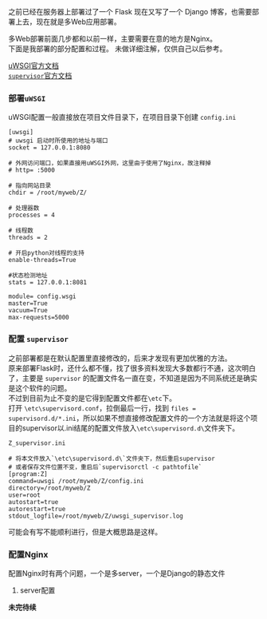 之前已经在服务器上部署过了一个 Flask 现在又写了一个 Django 博客，也需要部署上去，现在就是多Web应用部署。  
  
多Web部署前面几步都和以前一样，主要需要在意的地方是Nginx。  
下面是我部署的部分配置和过程。 
未做详细注解，仅供自己以后参考。  
  
[uWSGI官方文档](http://uwsgi-docs.readthedocs.io/en/latest/)  
[`supervisor`官方文档](http://supervisord.org/)  


### 部署`uWSGI`  
  
uWSGI配置一般直接放在项目文件目录下，在项目目录下创建 `config.ini`  
  

```
[uwsgi]
# uwsgi 启动时所使用的地址与端口
socket = 127.0.0.1:8080

# 外网访问端口，如果直接用uWSGI外网，这里由于使用了Nginx，故注释掉
# http= :5000

# 指向网站目录
chdir = /root/myweb/Z/

# 处理器数
processes = 4

# 线程数
threads = 2

# 开启python对线程的支持
enable-threads=True

#状态检测地址
stats = 127.0.0.1:8081

module= config.wsgi
master=True
vacuum=True
max-requests=5000
```  
  
### 配置 `supervisor`  
  

之前部署都是在默认配置里直接修改的，后来才发现有更加优雅的方法。  
原来部署Flask时，还什么都不懂，找了很多资料发现大多数都行不通，这次明白了，主要是 `supervisor` 的配置文件名一直在变，不知道是因为不同系统还是确实是这个软件的问题。  
不过到目前为止不变的是它得到配置文件都在`\etc`下。  
打开 `\etc\supervisord.conf`，拉倒最后一行，找到 `files = supervisord.d/*.ini`，所以如果不想直接修改配置文件的一个方法就是将这个项目的supervisor以.ini结尾的配置文件放入`\etc\supervisord.d\`文件夹下。

`Z_supervisor.ini`  
  
```
# 将本文件放入`\etc\supervisord.d\`文件夹下，然后重启supervisor
# 或者保存文件位置不变，重启后`supervisorctl -c pathtofile`
[program:Z]
command=uwsgi /root/myweb/Z/config.ini
directory=/root/myweb/Z
user=root
autostart=true
autorestart=true
stdout_logfile=/root/myweb/Z/uwsgi_supervisor.log
```
  
可能会有写不能顺利进行，但是大概思路是这样。  


### 配置Nginx  
配置Nginx时有两个问题，一个是多server，一个是Django的静态文件
1. server配置  
  
**未完待续**